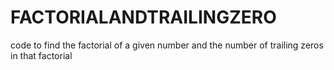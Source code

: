 # FACTORIALANDTRAILINGZERO
code to find the factorial of a given number and the number of trailing zeros in that factorial
